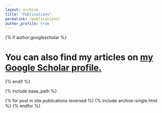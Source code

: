 ```yaml
---
layout: archive
title: "Publications"
permalink: /publications/
author_profile: true
---
```


{% if author.googlescholar %}
 # You can also find my articles on <u><a href="{{author.googlescholar}}">my Google Scholar profile</a>.</u>
{% endif %}

{% include base_path %}

{% for post in site.publications reversed %}
  {% include archive-single.html %}
{% endfor %}
